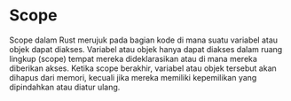 # Scope

Scope dalam Rust merujuk pada bagian kode di mana suatu variabel atau objek dapat diakses. Variabel atau objek hanya dapat diakses dalam ruang lingkup (scope) tempat mereka dideklarasikan atau di mana mereka diberikan akses. Ketika scope berakhir, variabel atau objek tersebut akan dihapus dari memori, kecuali jika mereka memiliki kepemilikan yang dipindahkan atau diatur ulang.
